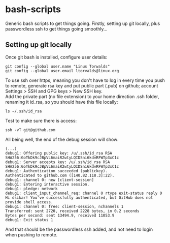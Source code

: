# bash-scripts
Generic bash scripts to get things going. Firstly, setting up git locally, plus passwordless ssh to get things going smoothly...

## Setting up git locally

Once git bash is installed, configure user details:
```
git config --global user.name "Linus Torwalds"
git config --global user.email ltorvalds@linux.org
```
To use ssh over https, meaning you don't have to log in every time you push to remote, generate rsa key and put public part (.pub) on github; account Settings > SSH and GPG keys > New SSH key.  
Add the private part (no file extension) to your home direction .ssh folder, renaming it id_rsa, so you should have this file locally:
```
ls ~/.ssh/id_rsa
```
Test to make sure there is access:
```
ssh -vT git@github.com
```
All being well, the end of the debug session will show:
```
(...)
debug1: Offering public key: /u/.ssh/id_rsa RSA SHA256:GoTkDk9cJBpVL6maiR2wtyLQIDSni6kdvRFWTp3xC1c
debug1: Server accepts key: /u/.ssh/id_rsa RSA SHA256:GoTkDk9cJBpVL6maiR2wtyLQIDSni6kdvRFWTp3xC1c
debug1: Authentication succeeded (publickey).
Authenticated to github.com ([140.82.118.3]:22).
debug1: channel 0: new [client-session]
debug1: Entering interactive session.
debug1: pledge: network
debug1: client_input_channel_req: channel 0 rtype exit-status reply 0
Hi dsikar! You've successfully authenticated, but GitHub does not provide shell access.
debug1: channel 0: free: client-session, nchannels 1
Transferred: sent 2720, received 2228 bytes, in 0.2 seconds
Bytes per second: sent 13494.9, received 11053.9
debug1: Exit status 1
```
And that should be the passwordless ssh added, and not need to login when pushing to remote.
